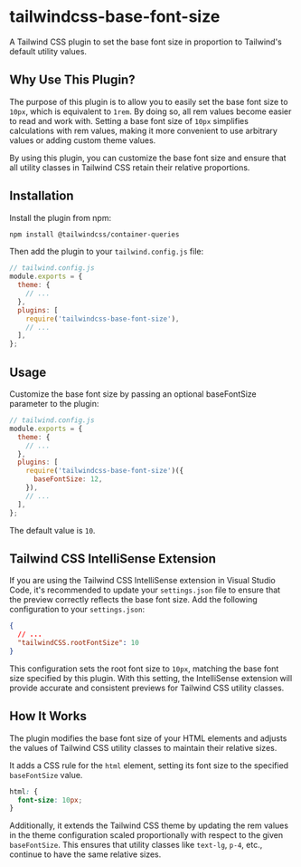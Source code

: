 # tailwindcss-base-font-size

A Tailwind CSS plugin to set the base font size in proportion to Tailwind's default utility values.

## Why Use This Plugin?

The purpose of this plugin is to allow you to easily set the base font size to `10px`, which is equivalent to `1rem`. By doing so, all rem values become easier to read and work with. Setting a base font size of `10px` simplifies calculations with rem values, making it more convenient to use arbitrary values or adding custom theme values.

By using this plugin, you can customize the base font size and ensure that all utility classes in Tailwind CSS retain their relative proportions.

## Installation

Install the plugin from npm:

```sh
npm install @tailwindcss/container-queries
```

Then add the plugin to your `tailwind.config.js` file:

```js
// tailwind.config.js
module.exports = {
  theme: {
    // ...
  },
  plugins: [
    require('tailwindcss-base-font-size'),
    // ...
  ],
};
```

## Usage

Customize the base font size by passing an optional baseFontSize parameter to the plugin:

```js
// tailwind.config.js
module.exports = {
  theme: {
    // ...
  },
  plugins: [
    require('tailwindcss-base-font-size')({
      baseFontSize: 12,
    }),
    // ...
  ],
};
```

The default value is `10`.

## Tailwind CSS IntelliSense Extension

If you are using the Tailwind CSS IntelliSense extension in Visual Studio Code, it's recommended to update your `settings.json` file to ensure that the preview correctly reflects the base font size. Add the following configuration to your `settings.json`:

```json
{
  // ...
  "tailwindCSS.rootFontSize": 10
}
```

This configuration sets the root font size to `10px`, matching the base font size specified by this plugin. With this setting, the IntelliSense extension will provide accurate and consistent previews for Tailwind CSS utility classes.

## How It Works

The plugin modifies the base font size of your HTML elements and adjusts the values of Tailwind CSS utility classes to maintain their relative sizes.

It adds a CSS rule for the `html` element, setting its font size to the specified `baseFontSize` value.

```css
html: {
  font-size: 10px;
}
```

Additionally, it extends the Tailwind CSS theme by updating the rem values in the theme configuration scaled proportionally with respect to the given `baseFontSize`. This ensures that utility classes like `text-lg`, `p-4`, etc., continue to have the same relative sizes.
